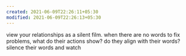 ```yaml
---
created: 2021-06-09T22:26:11+05:30
modified: 2021-06-09T22:26:13+05:30
---
```


view your relationships as a silent film. when there are no words to fix problems, what do their actions show? do they align with their words?  silence their words and watch
